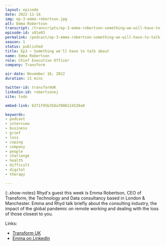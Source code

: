 ```yaml
---
layout: episode
date: 2022-11-16
img: ep-3-emma-robertson.jpg
alt: Emma Robertson
transcript: /transcripts/ep-3-emma-robertson-something-we-will-have-to-talk-about.html
episode-id: s01e03
permalink: /podcast/ep-3-emma-robertson-something-we-will-have-to-talk-about.html
season: 1
status: published
title: Ep3 — Something we'll have to talk about
name: Emma Robertson
role: Chief Executive Officer
company: Transform

air-date: November 16, 2022
duration: 21 mins

twitter-id: transformUK
linkedin-id: robertsonej
site: todo

embed-link: 6371f95b358a7000124520a0

keywords:
- podcast
- interview
- business
- grief
- loss
- coping
- company
- people
- challenge
- health
- difficult
- digital
- therapy

---
```


{:.show-notes}
Rhyd's guest this week is Emma Robertson, CEO of Transform, the Technology and Data consultancy based in London & Manchester. Emma and Rhyd talk briefly about the consulting industry, the impact of the global pandemic on remote working and dealing with the loss of those closest to you.

Links:

* [Transform UK](https://www.transformuk.com)
* [Emma on LinkedIn](https://www.linkedin.com/in/robertsonej/)